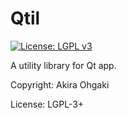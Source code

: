 # Qtil

[![License: LGPL v3](https://img.shields.io/badge/License-LGPL%20v3-blue.svg)](https://www.gnu.org/licenses/lgpl-3.0)

A utility library for Qt app.

Copyright: Akira Ohgaki

License: LGPL-3+

